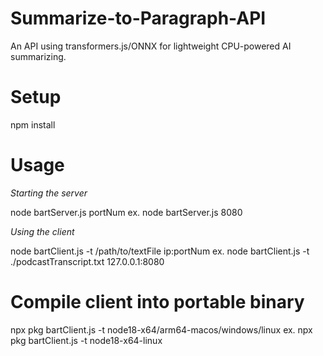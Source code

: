 # Summarize-to-Paragraph-API
An API using transformers.js/ONNX for lightweight CPU-powered AI summarizing.

# Setup
npm install

# Usage

*Starting the server*

node bartServer.js portNum
ex. node bartServer.js 8080

*Using the client*

node bartClient.js -t /path/to/textFile ip:portNum
ex. node bartClient.js -t ./podcastTranscript.txt 127.0.0.1:8080

# Compile client into portable binary
npx pkg bartClient.js -t node18-x64/arm64-macos/windows/linux
ex. npx pkg bartClient.js -t node18-x64-linux
